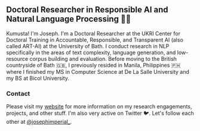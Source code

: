 ## Doctoral Researcher in Responsible AI and Natural Language Processing 🧑‍💻

Kumusta!  I'm Joseph. I'm a Doctoral Researcher at the UKRI Center for Doctoral Training in Accountable, Responsible, and Transparent AI (also called ART-AI) at the University of Bath. I conduct research in NLP specifically in the areas of text complexity, language generation, and low-resource corpus building and evaluation. Before moving to the British countryside of Bath 🇬🇧, I previously resided in Manila, Philippines 🇵🇭 where I finished my MS in Computer Science at De La Salle University and my BS at Bicol University.

### Contact
Please visit my [website](https://www.josephimperial.com/) for more information on my research engagements, projects, and other stuff.
I'm also very active on Twitter 🐦. Let's follow each other at [@josephimperial_](https://twitter.com/josephimperial_).

<!--
**imperialite/imperialite** is a ✨ _special_ ✨ repository because its `README.md` (this file) appears on your GitHub profile.

Here are some ideas to get you started:

- 🔭 I’m currently working on ...
- 🌱 I’m currently learning ...
- 👯 I’m looking to collaborate on ...
- 🤔 I’m looking for help with ...
- 💬 Ask me about ...
- 📫 How to reach me: ...
- 😄 Pronouns: ...
- ⚡ Fun fact: ...
-->

